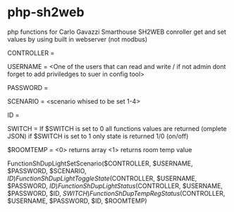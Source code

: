 # php-sh2web
php functions for Carlo Gavazzi Smarthouse SH2WEB conroller
get and set values by using built in webserver (not modbus)

CONTROLLER = <IP of SH2WEB controller>

USERNAME = <One of the users that can read and write / if not admin dont forget to add priviledges to suer in config tool>

PASSWORD = <password of above user>

SCENARIO = <scenario whised to be set 1-4>

ID = <Dimmer function ID>

SWITCH = If $SWITCH is set to 0 all functions values are returned (omplete JSON) if $SWITCH is set to 1 only state is returned 1/0 (on/off)

$ROOMTEMP = <0> returns array <1> returns room temp value


FunctionShDupLightSetScenario($CONTROLLER, $USERNAME, $PASSWORD, $SCENARIO, $ID)
FunctionShDupLightToggleState($CONTROLLER, $USERNAME, $PASSWORD, $ID)
FunctionShDupLightStatus($CONTROLLER, $USERNAME, $PASSWORD, $ID, $SWITCH)
FunctionShDupTempRegStatus($CONTROLLER, $USERNAME, $PASSWORD, $ID, $ROOMTEMP)
